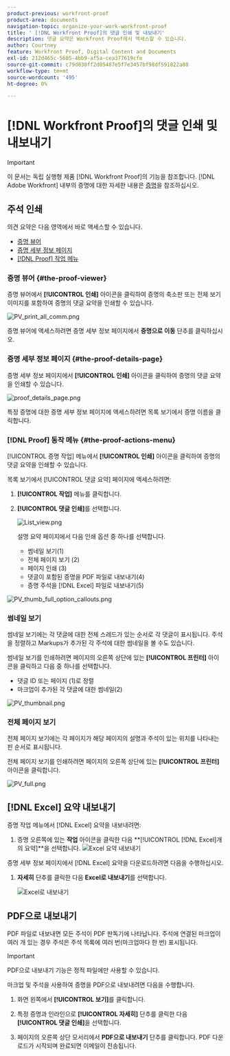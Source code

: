 ```yaml
---
product-previous: workfront-proof
product-area: documents
navigation-topic: organize-your-work-workfront-proof
title: ' [!DNL Workfront Proof]의 댓글 인쇄 및 내보내기'
description: 댓글 요약은 Workfront Proof에서 액세스할 수 있습니다.
author: Courtney
feature: Workfront Proof, Digital Content and Documents
exl-id: 212d465c-5605-4bb9-af5a-cea377619cfe
source-git-commit: c79d030ff2d05487e5f7e3457bf98df591822a80
workflow-type: tm+mt
source-wordcount: '495'
ht-degree: 0%

---
```


# [!DNL Workfront Proof]의 댓글 인쇄 및 내보내기

<!-- Audited: 4/2025 -->

>[!IMPORTANT]
>
>이 문서는 독립 실행형 제품 [!DNL Workfront Proof]의 기능을 참조합니다. [!DNL Adobe Workfront] 내부의 증명에 대한 자세한 내용은 [증명](../../../review-and-approve-work/proofing/proofing.md)을 참조하십시오.

## 주석 인쇄

의견 요약은 다음 영역에서 바로 액세스할 수 있습니다.

* [증명 뷰어](#the-proof-viewer)
* [증명 세부 정보 페이지](#the-proof-details-page)
* [ [!DNL Proof] 작업 메뉴](#the-proof-actions-menu)

### 증명 뷰어 {#the-proof-viewer}

증명 뷰어에서 **[!UICONTROL 인쇄]** 아이콘을 클릭하여 증명의 축소판 또는 전체 보기 이미지를 포함하여 증명의 댓글 요약을 인쇄할 수 있습니다.

![PV_print_all_comm.png](assets/pv-print-all-comm-350x158.png)

증명 뷰어에 액세스하려면 증명 세부 정보 페이지에서 **증명으로 이동** 단추를 클릭하십시오.

### 증명 세부 정보 페이지 {#the-proof-details-page}

증명 세부 정보 페이지에서 **[!UICONTROL 인쇄]** 아이콘을 클릭하여 증명의 댓글 요약을 인쇄할 수 있습니다.

![proof_details_page.png](assets/proof-details-page-350x231.png)

특정 증명에 대한 증명 세부 정보 페이지에 액세스하려면 목록 보기에서 증명 이름을 클릭합니다.

### [!DNL Proof] 동작 메뉴 {#the-proof-actions-menu}

[!UICONTROL 증명 작업] 메뉴에서 **[!UICONTROL 인쇄]** 아이콘을 클릭하여 증명의 댓글 요약을 인쇄할 수 있습니다.

목록 보기에서 [!UICONTROL 댓글 요약] 페이지에 액세스하려면:

1. **[!UICONTROL 작업]** 메뉴를 클릭합니다.
1. **[!UICONTROL 댓글 인쇄]**&#x200B;를 선택합니다.

   ![List_view.png](assets/list-view-350x155.png)

   설명 요약 페이지에서 다음 인쇄 옵션 중 하나를 선택합니다.

   * 썸네일 보기(1)
   * 전체 페이지 보기 (2)
   * 페이지 인쇄 (3)
   * 댓글이 포함된 증명을 PDF 파일로 내보내기(4)
   * 증명 주석을 [!DNL Excel] 파일로 내보내기(5)

![PV_thumb_full_option_callouts.png](assets/pv-thumb-full-option-callouts-350x154.png)

### 썸네일 보기

썸네일 보기에는 각 댓글에 대한 전체 스레드가 있는 순서로 각 댓글이 표시됩니다. 주석을 정렬하고 Markups가 추가된 각 주석에 대한 썸네일을 볼 수도 있습니다.

썸네일 보기를 인쇄하려면 페이지의 오른쪽 상단에 있는 **[!UICONTROL 프린터]** 아이콘을 클릭하고 다음 중 하나를 선택합니다.

* 댓글 ID 또는 페이지 (1)로 정렬
* 마크업이 추가된 각 댓글에 대한 썸네일(2)

![PV_thumbnail.png](assets/pv-thumbnail-350x290.png)

### 전체 페이지 보기

전체 페이지 보기에는 각 페이지가 해당 페이지의 설명과 주석이 있는 위치를 나타내는 핀 순서로 표시됩니다.

전체 페이지 보기를 인쇄하려면 페이지의 오른쪽 상단에 있는 **[!UICONTROL 프린터]** 아이콘을 클릭합니다.

![PV_full.png](assets/pv-full-350x347.png)

## [!DNL Excel] 요약 내보내기

증명 작업 메뉴에서 [!DNL Excel] 요약을 내보내려면:

1. 증명 오른쪽에 있는 **작업** 아이콘을 클릭한 다음 **[!UICONTROL [!DNL Excel]개의 요약]**을 선택합니다.
   ![Excel 요약 내보내기](assets/excel-summary-option.png)

증명 세부 정보 페이지에서 [!DNL Excel] 요약을 다운로드하려면 다음을 수행하십시오.

1. **자세히** 단추를 클릭한 다음 **Excel로 내보내기**&#x200B;를 선택합니다.

   ![Excel로 내보내기](assets/export-to-excel.png)

## PDF으로 내보내기

PDF 파일로 내보내면 모든 주석이 PDF 판독기에 나타납니다. 주석에 연결된 마크업이 여러 개 있는 경우 주석은 주석 목록에 여러 번(마크업마다 한 번) 표시됩니다.

>[!IMPORTANT]
>
>PDF으로 내보내기 기능은 정적 파일에만 사용할 수 있습니다.

마크업 및 주석을 사용하여 증명을 PDF으로 내보내려면 다음을 수행합니다.

1. 화면 왼쪽에서 **[!UICONTROL 보기]**&#x200B;를 클릭합니다.
1. 특정 증명과 인라인으로 **[!UICONTROL 자세히]** 단추를 클릭한 다음 **[!UICONTROL 댓글 인쇄]**&#x200B;을 선택합니다.

1. 페이지의 오른쪽 상단 모서리에서 **PDF으로 내보내기** 단추를 클릭합니다. PDF 다운로드가 시작되며 완료되면 이메일이 전송됩니다.
